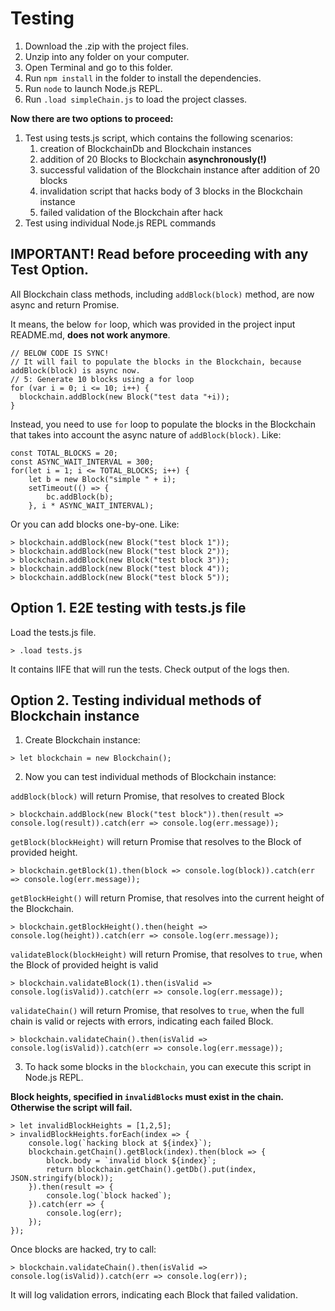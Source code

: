 # Testing
1. Download the .zip with the project files.
2. Unzip into any folder on your computer.
3. Open Terminal and go to this folder.
4. Run `npm install` in the folder to install the dependencies.
5. Run `node` to launch Node.js REPL.
6. Run `.load simpleChain.js` to load the project classes.

__Now there are two options to proceed:__
1. Test using tests.js script, which contains the following scenarios:
    1) creation of BlockchainDb and Blockchain instances
    2) addition of 20 Blocks to Blockchain __asynchronously(!)__
    3) successful validation of the Blockchain instance after addition of 20 blocks
    4) invalidation script that hacks body of 3 blocks in the Blockchain instance
    5) failed validation of the Blockchain after hack
2. Test using individual Node.js REPL commands

## IMPORTANT! Read before proceeding with any Test Option.
All Blockchain class methods, including `addBlock(block)` method, are now async and 
return Promise.

It means, the below `for` loop, which was provided in the project
input README.md, __does not work anymore__.
``` 
// BELOW CODE IS SYNC!
// It will fail to populate the blocks in the Blockchain, because addBlock(block) is async now.
// 5: Generate 10 blocks using a for loop
for (var i = 0; i <= 10; i++) {
  blockchain.addBlock(new Block("test data "+i));
}
```
Instead, you need to use `for` loop to populate the blocks in the Blockchain that 
takes into account the async nature of `addBlock(block)`. Like:
``` 
const TOTAL_BLOCKS = 20;
const ASYNC_WAIT_INTERVAL = 300;
for(let i = 1; i <= TOTAL_BLOCKS; i++) {
    let b = new Block("simple " + i);
    setTimeout(() => {
        bc.addBlock(b);
    }, i * ASYNC_WAIT_INTERVAL);
```

Or you can add blocks one-by-one. Like:
``` 
> blockchain.addBlock(new Block("test block 1"));
> blockchain.addBlock(new Block("test block 2"));
> blockchain.addBlock(new Block("test block 3"));
> blockchain.addBlock(new Block("test block 4"));
> blockchain.addBlock(new Block("test block 5"));
```
## Option 1. E2E testing with tests.js file
Load the tests.js file.
```
> .load tests.js
```
It contains IIFE that will run the tests.
Check output of the logs then.

## Option 2. Testing individual methods of Blockchain instance
1. Create Blockchain instance:
```
> let blockchain = new Blockchain();
```

2. Now you can test individual methods of Blockchain instance:

`addBlock(block)` will return Promise, that resolves to created Block
```
> blockchain.addBlock(new Block("test block")).then(result => console.log(result)).catch(err => console.log(err.message));
```
`getBlock(blockHeight)` will return Promise that resolves to the Block of provided height.
``` 
> blockchain.getBlock(1).then(block => console.log(block)).catch(err => console.log(err.message));
```
`getBlockHeight()` will return Promise, that resolves into the current height of the Blockchain.
``` 
> blockchain.getBlockHeight().then(height => console.log(height)).catch(err => console.log(err.message));
```
`validateBlock(blockHeight)` will return Promise, that resolves to `true`, when the Block of provided height is valid
``` 
> blockchain.validateBlock(1).then(isValid => console.log(isValid)).catch(err => console.log(err.message));
```
`validateChain()` will return Promise, that resolves to `true`, when the full chain is valid or rejects with
errors, indicating each failed Block.
```
> blockchain.validateChain().then(isValid => console.log(isValid)).catch(err => console.log(err.message));
```

3. To hack some blocks in the `blockchain`, you can execute this script in Node.js REPL.

__Block heights, specified in `invalidBlocks` must exist in the chain.
Otherwise the script will fail.__
```
> let invalidBlockHeights = [1,2,5];
> invalidBlockHeights.forEach(index => {
    console.log(`hacking block at ${index}`);
    blockchain.getChain().getBlock(index).then(block => {
        block.body = `invalid block ${index}`;
        return blockchain.getChain().getDb().put(index, JSON.stringify(block));
    }).then(result => {
        console.log(`block hacked`);
    }).catch(err => {
        console.log(err);
    });
});
```
Once blocks are hacked, try to call:
```
> blockchain.validateChain().then(isValid => console.log(isValid)).catch(err => console.log(err));
```
It will log validation errors, indicating each Block that failed validation.
